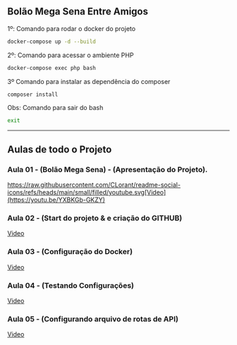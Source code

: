 ## Bolão Mega Sena Entre Amigos

1º: Comando para rodar o docker do projeto

```sh
docker-compose up -d --build
```

2º: Comando para acessar o ambiente PHP

```sh
docker-compose exec php bash
```

3º Comando para instalar as dependência do composer 

```sh
composer install
```

Obs: Comando para sair do bash

```sh
exit
```
-------------------------------------------------------------------------------------------
## Aulas de todo o Projeto

### Aula 01 - (Bolão Mega Sena) - (Apresentação do Projeto).
https://raw.githubusercontent.com/CLorant/readme-social-icons/refs/heads/main/small/filled/youtube.svg[Video](https://youtu.be/YXBKGb-GKZY)

### Aula 02 - (Start do projeto & e criação do GITHUB)
[Video](https://youtu.be/a7bOFtfj78k)

### Aula 03 - (Configuração do Docker)
[Video](https://youtu.be/RtUaWuIu5WQ)

### Aula 04 - (Testando Configurações)
[Video](https://youtu.be/f4O0si439ho)

### Aula 05 - (Configurando arquivo de rotas de API)
[Video](https://youtu.be/vCWEu8A6_hw)


